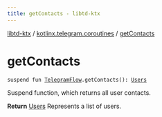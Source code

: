 ```yaml
---
title: getContacts - libtd-ktx
---
```


[libtd-ktx](../index.html) / [kotlinx.telegram.coroutines](index.html) / [getContacts](./get-contacts.html)

# getContacts

`suspend fun `[`TelegramFlow`](../kotlinx.telegram.core/-telegram-flow/index.html)`.getContacts(): `[`Users`](https://tdlibx.github.io/td/docs/org/drinkless/td/libcore/telegram/TdApi.Users.html)

Suspend function, which returns all user contacts.

**Return**
[Users](https://tdlibx.github.io/td/docs/org/drinkless/td/libcore/telegram/TdApi.Users.html) Represents a list of users.

